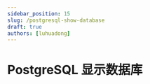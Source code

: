 ```yaml
---
sidebar_position: 15
slug: /postgresql-show-database
draft: true
authors: [luhuadong]
---
```


# PostgreSQL 显示数据库

